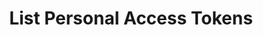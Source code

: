 ---
title: List Personal Access Tokens
excerpt: List PATs (Personal Access Tokens) of account.
api:
  file: botpress-api.json
  operationId: listPersonalAccessTokens
deprecated: false
hidden: false
metadata:
  title: ''
  description: ''
  robots: index
next:
  description: ''
---